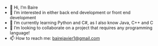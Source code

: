 - 👋 Hi, I’m Baire
- 👀 I’m interested in either back end development or front end development 
- 🌱 I’m currently learning Python and C#, as I also know Java, C++ and C
- 💞️ I’m looking to collaborate on a project that requires any programming language!
- 📫 How to reach me: bairejavier1@gmail.com 

<!---
bairejavier1/bairejavier1 is a ✨ special ✨ repository because its `README.md` (this file) appears on your GitHub profile.
You can click the Preview link to take a look at your changes.
--->
